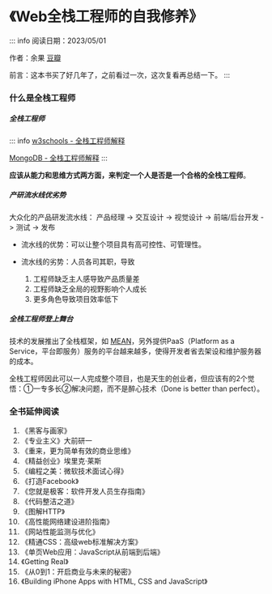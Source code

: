 # 《Web全栈工程师的自我修养》 

::: info
  阅读日期：2023/05/01
  
  作者：余果 [豆瓣](https://book.douban.com/subject/26598045/) 

  前言：这本书买了好几年了，之前看过一次，这次复看再总结一下。
:::

### 什么是全栈工程师

##### 全栈工程师
::: info
[w3schools - 全栈工程师解释](https://www.w3schools.com/whatis/whatis_fullstack.asp)

[MongoDB - 全栈工程师解释](https://www.mongodb.com/languages/full-stack-development)
:::

**应该从能力和思维方式两方面，来判定一个人是否是一个合格的全栈工程师**。

##### 产研流水线优劣势
大众化的产品研发流水线：
产品经理 -> 交互设计 -> 视觉设计 -> 前端/后台开发 -> 测试 -> 发布

* 流水线的优势：可以让整个项目具有高可控性、可管理性。
* 流水线的劣势：人员各司其职，导致

  1. 工程师缺乏主人感导致产品质量差
  2. 工程师缺乏全局的视野影响个人成长
  3. 更多角色导致项目效率低下

##### 全栈工程师登上舞台
技术的发展推出了全栈框架，如 [MEAN](https://www.mongodb.com/mean-stack)，另外提供PaaS（Platform as a Service，平台即服务）服务的平台越来越多，使得开发者省去架设和维护服务器的成本。

全栈工程师因此可以一人完成整个项目，也是天生的创业者，但应该有的2个觉悟：①一专多长②解决问题，而不是醉心技术（Done is better than perfect）。

### 全书延伸阅读
1. 《黑客与画家》
2. 《专业主义》大前研一
3. 《重来，更为简单有效的商业思维》
4. 《精益创业》埃里克·莱斯
5. 《编程之美：微软技术面试心得》
6. 《打造Facebook》
7. 《您就是极客：软件开发人员生存指南》
8. 《代码整洁之道》
9. 《图解HTTP》
10. 《高性能网络建设进阶指南》
11. 《网站性能监测与优化》
12. 《精通CSS：高级web标准解决方案》
13. 《单页Web应用：JavaScript从前端到后端》
14. 《Getting Real》
15. 《从0到1：开启商业与未来的秘密》
16. 《Building iPhone Apps with HTML, CSS and JavaScript》